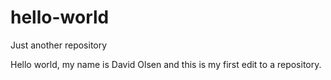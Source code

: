 # hello-world

Just another repository

Hello world, my name is David Olsen and this is my first edit to a repository.
